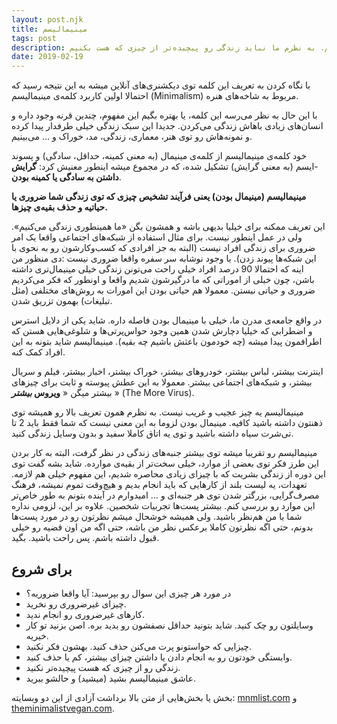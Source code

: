 ```yaml
---
layout: post.njk
title: مینیمالیسم
tags: post
description: این، اولین پست در مورد مینیمالیسمه. در مورد این که کلا مینیمالیسم (مینیمال بودن) چیه نوشتم. به نظرم ما نباید زندگی رو پیچیده‌تر از چیزی که هست بکنیم.
date: 2019-02-19
---
```


با نگاه کردن به تعریف این کلمه توی دیکشنری‌های آنلاین میشه به این نتیجه رسید که احتمالا اولین کاربرد کلمه‌ی مینیمالیسم (Minimalism) مربوط به شاخه‌های هنره.

با این حال به نظر می‌رسه این کلمه، یا بهتره بگیم این مفهوم، چندین قرنه وجود داره و انسان‌های زیادی باهاش زندگی می‌کردن. جدیدا این سبک زندگی خیلی طرفدار پیدا کرده و نمونه‌هاش رو توی هنر، معماری، زندگی، مد، خوراک و ... می‌بینیم.

خود کلمه‌ی مینیمالیسم از کلمه‌ی مینیمال (به معنی کمینه، حداقل، سادگی) و پسوند -ایسم (به معنی گرایش) تشکیل شده، که در مجموع میشه اینطور معنیش کرد: **گرایش داشتن به سادگی یا کمینه بودن**.

**مینیمالیسم (مینیمال بودن) یعنی فرآیند تشخیص چیزی که توی زندگی شما ضروری یا حیاتیه و حذف بقیه‌ی چیزها.**

این تعریف ممکنه برای خیلیا بدیهی باشه و همشون بگن «ما همینطوری زندگی می‌کنیم». ولی در عمل اینطور نیست. برای مثال استفاده از شبکه‌های اجتماعی واقعا یک امر ضروری برای زندگی افراد نیست (البته به جز افرادی که کسب‌و‌کارشون رو به نحوی با این شبکه‌ها پیوند زدن). یا وجود نوشابه سر سفره واقعا ضروری نیست :دی منظور من اینه که احتمالا 90 درصد افراد خیلی راحت می‌تونن زندگی خیلی مینیمال‌تری داشته باشن، چون خیلی از اموراتی که ما درگیرشون شدیم واقعا و اونطور که فکر می‌کردیم ضروری و حیاتی نیستن. معمولا هم حیاتی بودن این امورات به روش‌های مختلفی (مثل تبلیغات) بهمون تزریق شدن.

در واقع جامعه‌ی مدرن ما، خیلی با مینیمال بودن فاصله داره. شاید یکی از دلایل استرس و اضطرابی که خیلیا دچارش شدن همین وجود حواس‌پرتی‌ها و شلوغی‌هایی هستن که اطرافمون پیدا میشه (چه خودمون باعثش باشیم چه بقیه). مینیمالیسم شاید بتونه به این افراد کمک کنه.

اینترنت بیشتر، لباس بیشتر، خودروهای بیشتر، خوراک بیشتر، اخبار بیشتر، فیلم و سریال بیشتر، و شبکه‌های اجتماعی بیشتر. معمولا به این عطش پیوسته و ثابت برای چیزهای بیشتر میگن « **ویروس _بیشتر_** » (The More Virus).

مینیمالیسم یه چیز عجیب و غریب نیست. به نظرم همون تعریف بالا رو همیشه توی ذهنتون داشته باشید کافیه. مینیمال بودن لزوما به این معنی نیست که شما فقط باید 2 تا تی‌شرت سیاه داشته باشید و توی یه اتاق کاملا سفید و بدون وسایل زندگی کنید.

مینیمالیسم رو تقریبا میشه توی بیشتر جنبه‌های زندگی در نظر گرفت، البته به کار بردن این طرز فکر توی بعضی از موارد، خیلی سخت‌تر از بقیه‌ی موارده. شاید بشه گفت توی این دوره از زندگی بشریت که با چیزای زیادی محاصره شدیم، این مفهوم خیلی هم لازمه. تعهدات، یه لیست بلند از کارهایی که باید انجام بدیم و هیچ‌وقت تموم نمیشه، فرهنگ مصرف‌گرایی، بزرگتر شدن توی هر جنبه‌ای و ... امیدوارم در آینده بتونم به طور خاص‌تر این موارد رو بررسی کنم. بیشتر پست‌ها تجربیات شخصین. علاوه بر این، لزومی نداره شما با من هم‌نظر باشید. ولی همیشه خوشحال میشم نظرتون رو در مورد پست‌ها بدونم، حتی اگه نظرتون کاملا برعکس نظر من باشه، حتی اگه من اون قضیه رو خیلی قبول داشته باشم. پس راحت باشید. بگید.

## برای شروع

* در مورد هر چیزی این سوال رو بپرسید: آیا واقعا ضروریه؟
*   چیزای غیرضروری رو نخرید.
*   کارهای غیرضروری رو انجام ندید.
*   وسایلتون رو چک کنید. شاید بتونید حداقل نصفشون رو بدید بره. اصن بزنید تو کار خیریه.
*   چیزایی که حواستونو پرت می‌کنن حذف کنید. بهشون فکر نکنید.
*   وابستگی خودتون رو به انجام دادن یا داشتن چیزای بیشتر، کم یا حذف کنید.
* زندگی رو از چیزی که هست پیچیده‌تر نکنید.
*   عاشق مینیمالیسم بشید (میشید) و حالشو ببرید.

بخش یا بخش‌هایی از متن بالا برداشت آزادی از این دو وبسایته:
<a href="http://mnmlist.com" target="_blank">mnmlist.com</a> و
<a href="https://theminimalistvegan.com" taget="_blank">theminimalistvegan.com</a>.
